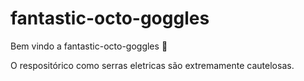 # fantastic-octo-goggles

Bem vindo a fantastic-octo-goggles :tada:

O respositórico como serras eletricas são extremamente cautelosas.